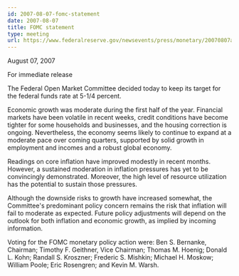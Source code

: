 ```yaml
---
id: 2007-08-07-fomc-statement
date: 2007-08-07
title: FOMC statement
type: meeting
url: https://www.federalreserve.gov/newsevents/press/monetary/20070807a.htm
---
```


August 07, 2007

For immediate release

The Federal Open Market Committee decided today to keep its target for the federal funds rate at 5-1/4 percent.

Economic growth was moderate during the first half of the year. Financial markets have been volatile in recent weeks, credit conditions have become tighter for some households and businesses, and the housing correction is ongoing. Nevertheless, the economy seems likely to continue to expand at a moderate pace over coming quarters, supported by solid growth in employment and incomes and a robust global economy.

Readings on core inflation have improved modestly in recent months. However, a sustained moderation in inflation pressures has yet to be convincingly demonstrated. Moreover, the high level of resource utilization has the potential to sustain those pressures.

Although the downside risks to growth have increased somewhat, the Committee's predominant policy concern remains the risk that inflation will fail to moderate as expected. Future policy adjustments will depend on the outlook for both inflation and economic growth, as implied by incoming information.

Voting for the FOMC monetary policy action were: Ben S. Bernanke, Chairman; Timothy F. Geithner, Vice Chairman; Thomas M. Hoenig; Donald L. Kohn; Randall S. Kroszner; Frederic S. Mishkin; Michael H. Moskow; William Poole; Eric Rosengren; and Kevin M. Warsh.